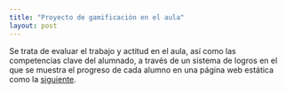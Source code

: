 ```yaml
---
title: "Proyecto de gamificación en el aula"
layout: post
---
```


Se trata de evaluar el trabajo y actitud en el aula, así como las competencias clave del alumnado, a través de un sistema de logros en el que se 
muestra el progreso de cada alumno en una página web estática como la [siguiente][web]. 

[web]: https://asintota.github.io/Progreso/3/3.html
